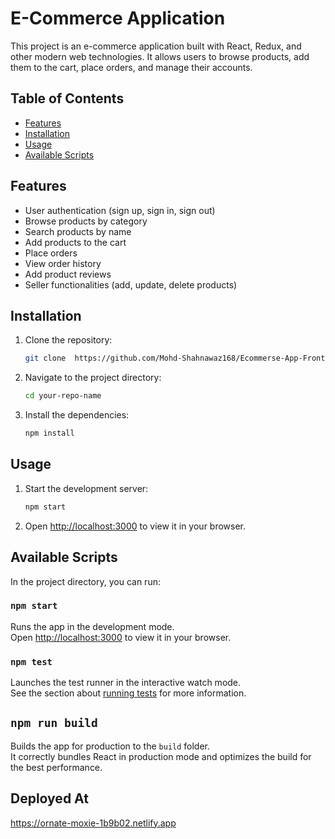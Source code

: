 # E-Commerce Application

This project is an e-commerce application built with React, Redux, and other modern web technologies. It allows users to browse products, add them to the cart, place orders, and manage their accounts.

## Table of Contents

- [Features](#features)
- [Installation](#installation)
- [Usage](#usage)
- [Available Scripts](#available-scripts)

## Features

- User authentication (sign up, sign in, sign out)
- Browse products by category
- Search products by name
- Add products to the cart
- Place orders
- View order history
- Add product reviews
- Seller functionalities (add, update, delete products)

## Installation

1. Clone the repository:
   ```sh
   git clone  https://github.com/Mohd-Shahnawaz168/Ecommerse-App-FrontEndUi.git
   ```
2. Navigate to the project directory:
   ```sh
   cd your-repo-name
   ```
3. Install the dependencies:
   ```sh
   npm install
   ```

## Usage

1. Start the development server:
   ```sh
   npm start
   ```
2. Open [http://localhost:3000](http://localhost:3000) to view it in your browser.

## Available Scripts

In the project directory, you can run:

### `npm start`

Runs the app in the development mode.\
Open [http://localhost:3000](http://localhost:3000) to view it in your browser.

### `npm test`

Launches the test runner in the interactive watch mode.\
See the section about [running tests](https://facebook.github.io/create-react-app/docs/running-tests) for more information.

## `npm run build`

Builds the app for production to the `build` folder.\
It correctly bundles React in production mode and optimizes the build for the best performance.

## Deployed At

https://ornate-moxie-1b9b02.netlify.app
